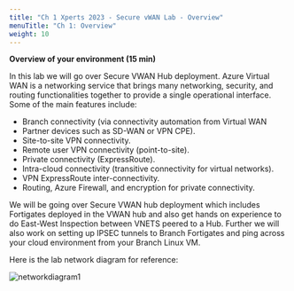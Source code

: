 ```yaml
---
title: "Ch 1 Xperts 2023 - Secure vWAN Lab - Overview"
menuTitle: "Ch 1: Overview"
weight: 10
---
```


**Overview of your environment (15 min)**


In this lab we will go over Secure VWAN Hub deployment. Azure Virtual WAN is a networking service that brings many networking, security, and routing functionalities together to provide a single operational interface. Some of the main features include:

  - Branch connectivity (via connectivity automation from Virtual WAN
  - Partner devices such as SD-WAN or VPN CPE).
  - Site-to-site VPN connectivity.
  - Remote user VPN connectivity (point-to-site).
  - Private connectivity (ExpressRoute).
  - Intra-cloud connectivity (transitive connectivity for virtual networks).
  - VPN ExpressRoute inter-connectivity.
  - Routing, Azure Firewall, and encryption for private connectivity.

We will be going over Secure VWAN hub deployment which includes Fortigates deployed in the VWAN hub and also get hands on experience to do East-West Inspection between VNETS peered to a Hub. Further we will also work on setting up IPSEC tunnels to Branch Fortigates and ping across your cloud environment from your Branch Linux VM.

Here is the lab network diagram for reference:

![networkdiagram1](./images/networkdiagram.png)
